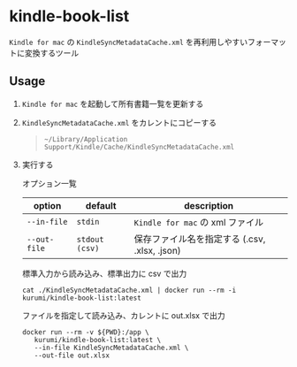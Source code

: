 # kindle-book-list

`Kindle for mac` の `KindleSyncMetadataCache.xml` を再利用しやすいフォーマットに変換するツール

## Usage

1. `Kindle for mac` を起動して所有書籍一覧を更新する

2. `KindleSyncMetadataCache.xml` をカレントにコピーする

   > `~/Library/Application Support/Kindle/Cache/KindleSyncMetadataCache.xml`

3. 実行する

   オプション一覧

   | option       | default        | description                                   |
   | ------------ | -------------- | --------------------------------------------- |
   | `--in-file`  | `stdin`        | `Kindle for mac` の xml ファイル              |
   | `--out-file` | `stdout (csv)` | 保存ファイル名を指定する (.csv, .xlsx, .json) |

   標準入力から読み込み、標準出力に csv で出力

   ```shell
   cat ./KindleSyncMetadataCache.xml | docker run --rm -i kurumi/kindle-book-list:latest
   ```

   ファイルを指定して読み込み、カレントに out.xlsx で出力

   ```shell
   docker run --rm -v ${PWD}:/app \
      kurumi/kindle-book-list:latest \
      --in-file KindleSyncMetadataCache.xml \
      --out-file out.xlsx
   ```
